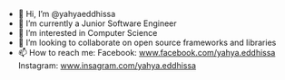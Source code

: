 - 👋 Hi, I’m @yahyaeddhissa
- 🌱 I’m currently a Junior Software Engineer
- 👀 I’m interested in Computer Science
- 💞️ I’m looking to collaborate on open source frameworks and libraries
- 📫 How to reach me: Facebook: www.facebook.com/yahya.eddhissa Instagram: www.insagram.com/yahya.eddhissa

<!---
yahyaeddhissa/yahyaeddhissa is a ✨ special ✨ repository because its `README.md` (this file) appears on your GitHub profile.
You can click the Preview link to take a look at your changes.
--->
